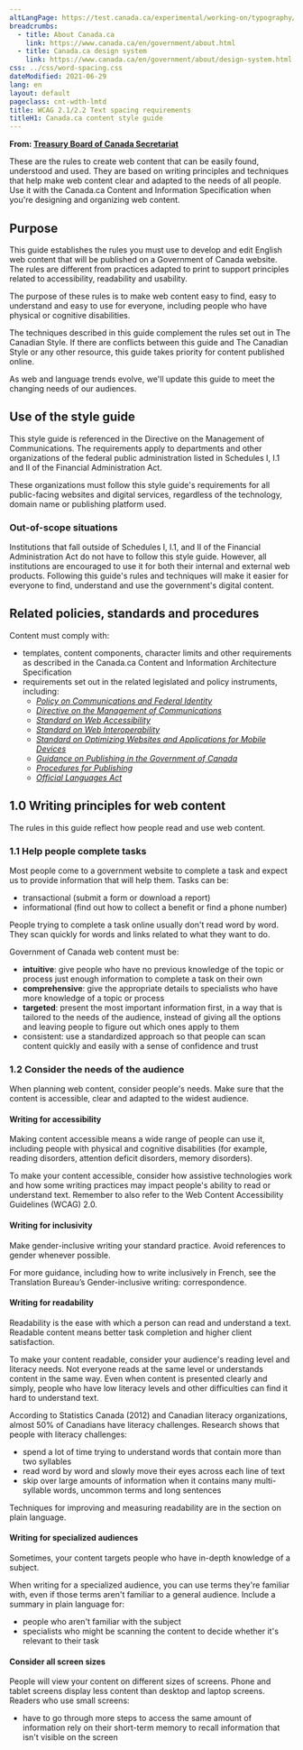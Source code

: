 ```yaml
---
altLangPage: https://test.canada.ca/experimental/working-on/typography/word-spacing-fr.html
breadcrumbs:
  - title: About Canada.ca
    link: https://www.canada.ca/en/government/about.html
  - title: Canada.ca design system
    link: https://www.canada.ca/en/government/about/design-system.html
css: ../css/word-spacing.css
dateModified: 2021-06-29
lang: en
layout: default
pageclass: cnt-wdth-lmtd
title: WCAG 2.1/2.2 Text spacing requirements
titleH1: Canada.ca content style guide
---
```


**From: [Treasury Board of Canada Secretariat](https://www.canada.ca/en/treasury-board-secretariat.html)**

These are the rules to create web content that can be easily found, understood and used. They are based on writing principles and techniques that help make web content clear and adapted to the needs of all people. Use it with the Canada.ca Content and Information Specification when you're designing and organizing web content.

## Purpose

This guide establishes the rules you must use to develop and edit English web content that will be published on a Government of Canada website. The rules are different from practices adapted to print to support principles related to accessibility, readability and usability.

The purpose of these rules is to make web content easy to find, easy to understand and easy to use for everyone, including people who have physical or cognitive disabilities.

The techniques described in this guide complement the rules set out in The Canadian Style. If there are conflicts between this guide and The Canadian Style or any other resource, this guide takes priority for content published online.

As web and language trends evolve, we'll update this guide to meet the changing needs of our audiences.

## Use of the style guide
This style guide is referenced in the Directive on the Management of Communications. The requirements apply to departments and other organizations of the federal public administration listed in Schedules I, I.1 and II of the Financial Administration Act.

These organizations must follow this style guide's requirements for all public-facing websites and digital services, regardless of the technology, domain name or publishing platform used.

### Out-of-scope situations
Institutions that fall outside of Schedules I, I.1, and II of the Financial Administration Act do not have to follow this style guide. However, all institutions are encouraged to use it for both their internal and external web products. Following this guide's rules and techniques will make it easier for everyone to find, understand and use the government's digital content.

## Related policies, standards and procedures
Content must comply with:
* templates, content components, character limits and other requirements as described in the Canada.ca Content and Information Architecture Specification
* requirements set out in the related legislated and policy instruments, including:
  * [_Policy on Communications and Federal Identity_](#)
  * [_Directive on the Management of Communications_](#)
  * [_Standard on Web Accessibility_](#)
  * [_Standard on Web Interoperability_](#)
  * [_Standard on Optimizing Websites and Applications for Mobile Devices_](#)
  * [_Guidance on Publishing in the Government of Canada_](#)
  * [_Procedures for Publishing_](#)
  * [_Official Languages Act_](#)

## 1.0 Writing principles for web content
The rules in this guide reflect how people read and use web content.

### 1.1 Help people complete tasks
Most people come to a government website to complete a task and expect us to provide information that will help them. Tasks can be:

* transactional (submit a form or download a report)
* informational (find out how to collect a benefit or find a phone number)

People trying to complete a task online usually don't read word by word. They scan quickly for words and links related to what they want to do.

Government of Canada web content must be:

* **intuitive**: give people who have no previous knowledge of the topic or process just enough information to complete a task on their own
* **comprehensive**: give the appropriate details to specialists who have more knowledge of a topic or process
* **targeted**: present the most important information first, in a way that is tailored to the needs of the audience, instead of giving all the options and leaving people to figure out which ones apply to them
* consistent: use a standardized approach so that people can scan content quickly and easily with a sense of confidence and trust

### 1.2 Consider the needs of the audience
When planning web content, consider people's needs. Make sure that the content is accessible, clear and adapted to the widest audience.

#### Writing for accessibility
Making content accessible means a wide range of people can use it, including people with physical and cognitive disabilities (for example, reading disorders, attention deficit disorders, memory disorders).

To make your content accessible, consider how assistive technologies work and how some writing practices may impact people's ability to read or understand text. Remember to also refer to the Web Content Accessibility Guidelines (WCAG) 2.0.

#### Writing for inclusivity
Make gender-inclusive writing your standard practice. Avoid references to gender whenever possible.

For more guidance, including how to write inclusively in French, see the Translation Bureau’s Gender-inclusive writing: correspondence.

#### Writing for readability
Readability is the ease with which a person can read and understand a text. Readable content means better task completion and higher client satisfaction.

To make your content readable, consider your audience's reading level and literacy needs. Not everyone reads at the same level or understands content in the same way. Even when content is presented clearly and simply, people who have low literacy levels and other difficulties can find it hard to understand text.

According to Statistics Canada (2012) and Canadian literacy organizations, almost 50% of Canadians have literacy challenges. Research shows that people with literacy challenges:

* spend a lot of time trying to understand words that contain more than two syllables
* read word by word and slowly move their eyes across each line of text
* skip over large amounts of information when it contains many multi-syllable words, uncommon terms and long sentences

Techniques for improving and measuring readability are in the section on plain language.

#### Writing for specialized audiences
Sometimes, your content targets people who have in-depth knowledge of a subject.

When writing for a specialized audience, you can use terms they're familiar with, even if those terms aren't familiar to a general audience.  Include a summary in plain language for:

* people who aren't familiar with the subject
* specialists who might be scanning the content to decide whether it's relevant to their task

#### Consider all screen sizes
People will view your content on different sizes of screens. Phone and tablet screens display less content than desktop and laptop screens. Readers who use small screens:

* have to go through more steps to access the same amount of information
rely on their short-term memory to recall information that isn't visible on the screen